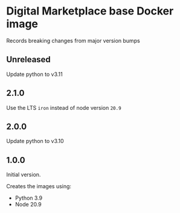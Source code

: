 # Digital Marketplace base Docker image

Records breaking changes from major version bumps

## Unreleased

Update python to v3.11

## 2.1.0

Use the LTS `iron` instead of node version `20.9`

## 2.0.0

Update python to v3.10

## 1.0.0

Initial version.

Creates the images using:
- Python 3.9
- Node 20.9
